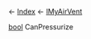 ← [Index](Api-Index) ← [IMyAirVent](SpaceEngineers.Game.ModAPI.Ingame.IMyAirVent)

[bool](System.Boolean) CanPressurize
